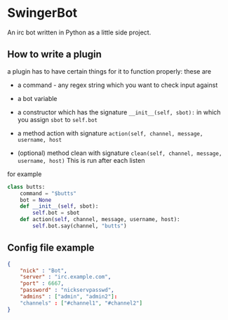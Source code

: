 SwingerBot
==========

An irc bot written in Python as a little side project.

How to write a plugin
---------------------

a plugin has to have certain things for it to function properly: these are

* a command - any regex string which you want to check input against
* a bot variable
* a constructor which has the signature `__init__(self, sbot):` in which you assign `sbot` to `self.bot`
* a method action with signature `action(self, channel, message, username, host`

* (optional) method clean with signature `clean(self, channel, message, username, host)` 
 This is run after each listen

for example

```python
class butts:
	command = "$butts"
	bot = None
	def __init__(self, sbot):
		self.bot = sbot
	def action(self, channel, message, username, host):
		self.bot.say(channel, "butts")
```

Config file example
-------------------

```json
{
	"nick" : "Bot",
	"server" : "irc.example.com",
	"port" : 6667,
	"password" : "nickservpasswd",
	"admins" : ["admin", "admin2"]:
	"channels" : ["#channel1", "#channel2"]
}
	
```
